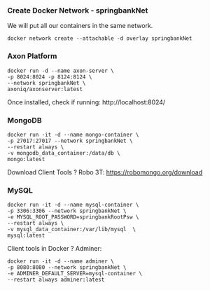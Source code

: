 ### Create Docker Network - springbankNet 
We will put all our containers in the same network.
```
docker network create --attachable -d overlay springbankNet
```

### Axon Platform
```
docker run -d --name axon-server \
-p 8024:8024 -p 8124:8124 \
--network springbankNet \
axoniq/axonserver:latest
```
Once installed, check if running:
http://localhost:8024/

### MongoDB
```
docker run -it -d --name mongo-container \
-p 27017:27017 --network springbankNet \
--restart always \
-v mongodb_data_container:/data/db \
mongo:latest
```
Download Client Tools ? Robo 3T:
https://robomongo.org/download

### MySQL
``` 
docker run -it -d --name mysql-container \
-p 3306:3306 --network springbankNet \
-e MYSQL_ROOT_PASSWORD=springbankRootPsw \
--restart always \
-v mysql_data_container:/var/lib/mysql  \
mysql:latest
```
Client tools in Docker ? Adminer:
```
docker run -it -d --name adminer \
-p 8080:8080 --network springbankNet \
-e ADMINER_DEFAULT_SERVER=mysql-container \
--restart always adminer:latest
```


